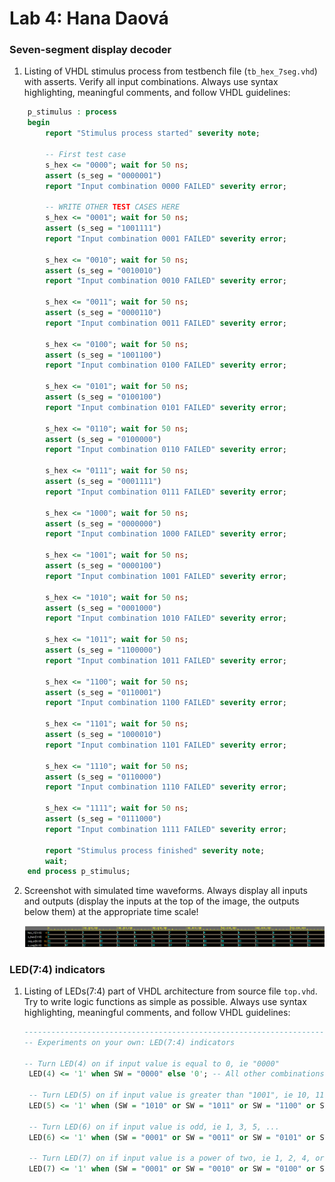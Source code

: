 # Lab 4: Hana Daová

### Seven-segment display decoder

1. Listing of VHDL stimulus process from testbench file (`tb_hex_7seg.vhd`) with asserts. Verify all input combinations. Always use syntax highlighting, meaningful comments, and follow VHDL guidelines:

```vhdl
    p_stimulus : process
    begin
        report "Stimulus process started" severity note;

        -- First test case
        s_hex <= "0000"; wait for 50 ns;
        assert (s_seg = "0000001")
        report "Input combination 0000 FAILED" severity error;

        -- WRITE OTHER TEST CASES HERE
        s_hex <= "0001"; wait for 50 ns;
        assert (s_seg = "1001111")
        report "Input combination 0001 FAILED" severity error;
        
        s_hex <= "0010"; wait for 50 ns;
        assert (s_seg = "0010010")
        report "Input combination 0010 FAILED" severity error;
        
        s_hex <= "0011"; wait for 50 ns;
        assert (s_seg = "0000110")
        report "Input combination 0011 FAILED" severity error;
        
        s_hex <= "0100"; wait for 50 ns; 
        assert (s_seg = "1001100")
        report "Input combination 0100 FAILED" severity error;
        
        s_hex <= "0101"; wait for 50 ns; 
        assert (s_seg = "0100100")
        report "Input combination 0101 FAILED" severity error;
        
        s_hex <= "0110"; wait for 50 ns; 
        assert (s_seg = "0100000")
        report "Input combination 0110 FAILED" severity error;
        
        s_hex <= "0111"; wait for 50 ns; 
        assert (s_seg = "0001111")
        report "Input combination 0111 FAILED" severity error;
        
        s_hex <= "1000"; wait for 50 ns; 
        assert (s_seg = "0000000")
        report "Input combination 1000 FAILED" severity error;
        
        s_hex <= "1001"; wait for 50 ns; 
        assert (s_seg = "0000100")
        report "Input combination 1001 FAILED" severity error;
        
        s_hex <= "1010"; wait for 50 ns; 
        assert (s_seg = "0001000")
        report "Input combination 1010 FAILED" severity error;
        
        s_hex <= "1011"; wait for 50 ns; 
        assert (s_seg = "1100000")
        report "Input combination 1011 FAILED" severity error;
        
        s_hex <= "1100"; wait for 50 ns; 
        assert (s_seg = "0110001")
        report "Input combination 1100 FAILED" severity error;
        
        s_hex <= "1101"; wait for 50 ns; 
        assert (s_seg = "1000010")
        report "Input combination 1101 FAILED" severity error;
        
        s_hex <= "1110"; wait for 50 ns; 
        assert (s_seg = "0110000")
        report "Input combination 1110 FAILED" severity error;
        
        s_hex <= "1111"; wait for 50 ns; 
        assert (s_seg = "0111000")
        report "Input combination 1111 FAILED" severity error;

        report "Stimulus process finished" severity note;
        wait;
    end process p_stimulus;
```

2. Screenshot with simulated time waveforms. Always display all inputs and outputs (display the inputs at the top of the image, the outputs below them) at the appropriate time scale!

   ![your figure](https://github.com/hakidaova/digital-electronics-1/blob/main/labs/04-segment/images/7seg.png)

### LED(7:4) indicators

1. Listing of LEDs(7:4) part of VHDL architecture from source file `top.vhd`. Try to write logic functions as simple as possible. Always use syntax highlighting, meaningful comments, and follow VHDL guidelines:

   ```vhdl
   --------------------------------------------------------------------
   -- Experiments on your own: LED(7:4) indicators

   -- Turn LED(4) on if input value is equal to 0, ie "0000"
    LED(4) <= '1' when SW = "0000" else '0'; -- All other combinations

    -- Turn LED(5) on if input value is greater than "1001", ie 10, 11, 12, ...
    LED(5) <= '1' when (SW = "1010" or SW = "1011" or SW = "1100" or SW = "1101" or SW = "1110" or SW = "1111") else '0'; --'1' when SW > "1001" else '0'

    -- Turn LED(6) on if input value is odd, ie 1, 3, 5, ...
    LED(6) <= '1' when (SW = "0001" or SW = "0011" or SW = "0101" or SW = "0111" or SW = "1001" or SW = "1011" or SW = "1101" or SW = "1111") else '0';

    -- Turn LED(7) on if input value is a power of two, ie 1, 2, 4, or 8
    LED(7) <= '1' when (SW = "0001" or SW = "0010" or SW = "0100" or SW = "1000") else '0';
   ```

